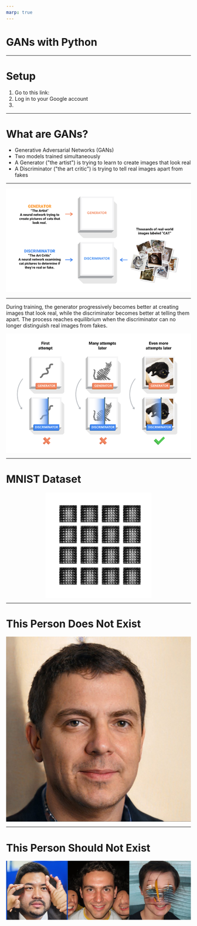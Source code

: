 ```yaml
---
marp: true
---
```


# GANs with Python

---

# Setup

1. Go to this link:
2. Log in to your Google account
3.

---

# What are GANs?

- Generative Adversarial Networks (GANs)
- Two models trained simultaneously
- A Generator ("the artist") is trying to learn to create images that look real
- A Discriminator ("the art critic") is trying to tell real images apart from fakes

---

![bg](./presentation-images/generator-discriminator.png)

---

During training, the generator progressively becomes better at creating images that look real, while the discriminator becomes better at telling them apart. The process reaches equilibrium when the discriminator can no longer distinguish real images from fakes.


<style>
img[alt~="center"] {
  display: block;
  margin: 0 auto;
}
</style>

![w:640 center](./presentation-images/gan-progress.png)


---

# MNIST Dataset

![w:500 center](./presentation-images/mnist.gif)

---

# This Person Does Not Exist

![w:500 center](./presentation-images/doesnt-exist.jpg)

---

# This Person Should Not Exist

![h:350 center](./presentation-images/should-not-exist.png)